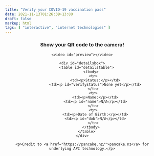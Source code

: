 ```yaml
---
title: "Verify your COVID-19 vaccination pass"
date: 2021-11-13T01:26:38+13:00
draft: false
markup: html
tags: [ "interactive", "internet technologies" ]
---
```


<div id="major">
    <h3 id="title">Show your QR code to the camera!</h3>

    <video id="preview"></video>

    <div id="detailsbox">
        <table id="detailstable">
            <tbody>
              <tr>
                <td><p>Status:</p></td>
                <td><p id="verifystatus">None yet</p></td>
              </tr>
              <tr>
                <td><p>Name:</p></td>
                <td><p id="name">N/A</p></td>
              </tr>
              <tr>
                <td><p>Date of Birth:</p></td>
                <td><p id="dob">N/A</p></td>
              </tr>
            </tbody>
        </table>
    </div>

    <p>Credit to <a href="https://pancake.nz/">pancake.nz</a> for underlying API technology.</p>

</div>

<style>
#major {
  text-align: center;
}
#detailsbox {
  border: black solid 6px;
  border-radius: 12px;
  padding: 20px;
  margin: auto;
  margin-bottom: 20px;
}
#detailstable {
  margin: auto;
}
@media (min-width: 400px) {
    #detailsbox{
        width: 370px;
    }
}
#preview {
  margin: auto;
  margin-top: 20px;
  margin-bottom: 20px;
}
#title {
  text-align: center;
}
</style>

<script src="https://rawgit.com/schmich/instascan-builds/master/instascan.min.js"></script>

<script type="text/javascript"> 

    let scanner = new Instascan.Scanner({
      video: document.getElementById('preview')
    });

    scanner.addListener('scan', function (content) {
      console.log(content);
      fetch("https://api.pancake.nz/verify", {
          body: JSON.stringify({
            "payload": content
          }),
          headers: {
            "Content-Type": "application/json",
          },
          method: "POST"
        })
        .then(response => response.json())
        .then(data => {
          console.log(data)
          if (data.verified == true) {
            setBorderToColour("#34c759")
            document.getElementById("verifystatus").innerHTML = "Verified!";
            document.getElementById("name").innerHTML = data.payload.givenName + " " + data.payload.familyName;
            document.getElementById("dob").innerHTML = data.payload.dob;
          } else {
            setBorderToColour("#ff0000")
            document.getElementById("verifystatus").innerHTML = "Not verified!";
            document.getElementById("name").innerHTML = "Hidden for privacy reasons.";
            document.getElementById("dob").innerHTML = "Hidden for privacy reasons.";
          }
        })
    });

    Instascan.Camera.getCameras().then(function (cameras) {
      if (cameras.length > 0) {
        scanner.start(cameras[0]);
      } else {
        console.error('No cameras found.');
      }
    }).catch(function (e) {
      console.error(e);
    });

    function setBorderToColour(a) {
      document.getElementById("preview").style.border = a + " solid 12px";
      document.getElementById("preview").style.borderRadius = "24px"
    }

</script>